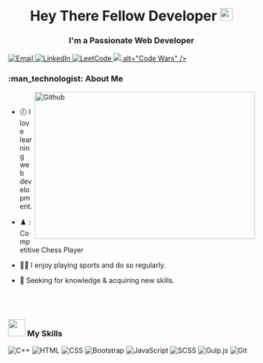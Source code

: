 <h1 align="center">Hey There Fellow Developer <img src="https://media.giphy.com/media/hvRJCLFzcasrR4ia7z/giphy.gif" width="26" /></h1>
<h3 align="center">I'm a Passionate Web Developer</h3>


  <a href="mailto:ezz.magdy30@gmail.com">
    <img src="https://img.shields.io/badge/Email-b23121?logo=gmail&logoColor=white&style=for-the-badge" alt="Email" />
  </a>
  <a href="">
    <img src="https://img.shields.io/badge/LinkedIn-0a66c2?logo=linkedin&logoColor=white&style=for-the-badge" alt="LinkedIn" />
  </a>
</div>

  <a href="">
    <img src="https://img.shields.io/badge/Leetcode-f09a1a?logo=leetcode&logoColor=white&style=for-the-badge" alt="LeetCode" />
  </a>
  
<a href="https://www.codewars.com/users/Ezzeldien">
    <img src="https://uploads-ssl.webflow.com/62e95dddfb380a0e61193e7d/6363e7db70db732290fa3db6_logo-256.png"> alt="Code Wars" />
  </a>

<h3>
  :man_technologist: 
  About Me
</h3>

<img width="450" height="300" align="right" alt="Github" src="https://github.githubassets.com/images/modules/profile/profile-first-issue-dark.svg" />&nbsp;

- :clock7:  I love learning web development.

- ♟️ : Competitive Chess Player
  
- :running_man: I enjoy playing sports and do so regularly.
  
- :telescope: Seeking for knowledge & acquiring new skills.
  

<br />
<br />

<h3>
  <img src="https://media2.giphy.com/media/QssGEmpkyEOhBCb7e1/giphy.gif?cid=ecf05e47a0n3gi1bfqntqmob8g9aid1oyj2wr3ds3mg700bl&rid=giphy.gif" width="35">
  My Skills
</h3>

<div>
    <img src="https://img.shields.io/badge/-C++-333?logo=cplusplus&style=for-the-badge" alt="C++" />
    <img src="https://img.shields.io/badge/-Html-333?logo=html5&style=for-the-badge" alt="HTML" />
    <img src="https://img.shields.io/badge/-Css-333?logo=css3&style=for-the-badge&logoColor=blue" alt="CSS" />
    <img src="https://img.shields.io/badge/-Bootstrap-333?logo=bootstrap&style=for-the-badge" alt="Bootstrap" />
    <img src="https://img.shields.io/badge/-Javascript%20+%20ES6-333?logo=javascript&style=for-the-badge" alt="JavaScript" />
    <img src="https://img.shields.io/badge/-SCSS-333?logo=sass&style=for-the-badge" alt="SCSS" />
    <img src="https://img.shields.io/badge/-Gulp.js-333?logo=gulp&style=for-the-badge" alt="Gulp.js" />
      <img src="https://img.shields.io/badge/-Git-333?logo=git&style=for-the-badge" alt="Git" />
    <!-- <img src="https://img.shields.io/badge/-React-333?logo=react&style=for-the-badge" alt="React.js" /> -->
    <!-- <img src="https://img.shields.io/badge/-TypeScript-333?logo=typescript&style=for-the-badge" alt="TypeScript" /> -->
</div>


